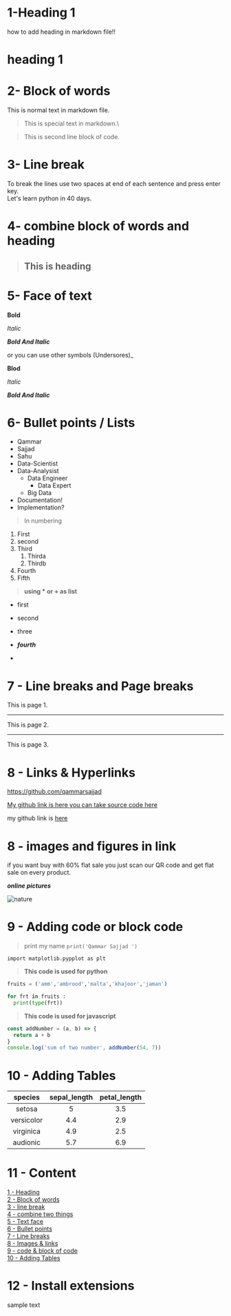 # 1-Heading 1

how to add heading in markdown file!!

# heading 1

# 2- Block of words

This is normal text in markdown file.

> This is special text in markdown.\

> This is second line block of code.

# 3- Line break

To break the lines use two spaces at end of each sentence and press enter key. \
Let's learn python in 40 days.

# 4- combine block of words and heading

> ## This is heading

# 5- Face of text

**Bold**

_Italic_

**_Bold And Italic_**

or you can use other symbols (Undersores)\_

**Blod**

_Italic_

**_Bold And Italic_**

# 6- Bullet points / Lists

- Qammar
- Sajjad
- Sahu
- Data-Scientist
- Data-Analysist
  - Data Engineer
    - Data Expert
  - Big Data
- Documentation!
- Implementation?

> In numbering

1. First
2. second
3. Third
   1. Thirda
   2. Thirdb
4. Fourth
5. Fifth

> **using \* or + as list**

- first

* second

- three

* **_fourth_**

-

# 7 - Line breaks and Page breaks

This is page 1.

---

This is page 2.

---

This is page 3.

# 8 - Links & Hyperlinks

<https://github.com/qammarsajjad>

[My github link is here you can take source code here](https://github.com/qammarsajjad)

[github]: https://www.linkedin.com/feed/?trk=nav_logo

my github link is [here][github]

# 8 - images and figures in link

if you want buy with 60% flat sale you just scan our QR code and get flat sale on every product.

[comment]: ![QR](qr.jpg)

**_online pictures_**

![nature](https://images.unsplash.com/photo-1697123205117-7c6df406d27d?ixlib=rb-4.0.3&ixid=M3wxMjA3fDB8MHx0b3BpYy1mZWVkfDExfDZzTVZqVExTa2VRfHxlbnwwfHx8fHw%3D&auto=format&fit=crop&w=500&q=60)

# 9 - Adding code or block code

> print my name `print('Qammar Sajjad ')`

`import matplotlib.pypplot as plt`

> **This code is used for python**

```python
fruits = ('amm','ambrood','malta','khajoor','jaman')

for frt in fruits :
  print(type(frt))

```

> **This code is used for javascript**

```javascript
const addNumber = (a, b) => {
  return a + b
}
console.log('sum of two number', addNumber(54, 7))
```

# 10 - Adding Tables

|  species   | sepal_length | petal_length |
| :--------: | :----------: | :----------: |
|   setosa   |      5       |     3.5      |
| versicolor |     4.4      |     2.9      |
| virginica  |     4.9      |     2.5      |
|  audionic  |     5.7      |     6.9      |

# 11 - Content

[1 - Heading](#1-heading-1)\
[ 2 - Block of words ](#2--block-of-words)\
[3 - line break](#3--line-break) \
[4 - combine two things](#4--combine-block-of-words-and-heading) \
[5 - Text face](#5--face-of-text) \
[6 - Bullet points](#6--bullet-points--lists) \
[7 - Line breaks ](#7---line-breaks-and-page-breaks) \
[8 - Images & links](#8---images-and-figures-in-link) \
[9 - code & block of code](#9---adding-code-or-block-code) \
[10 - Adding Tables](#10---adding-tables)

# 12 - Install extensions

sample text
